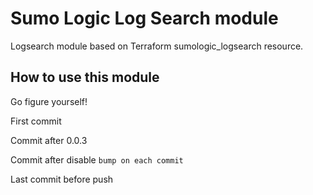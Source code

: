 # Sumo Logic Log Search module

Logsearch module based on Terraform sumologic_logsearch resource.

## How to use this module

Go figure yourself!

First commit

Commit after 0.0.3

Commit after disable `bump on each commit`

Last commit before push

